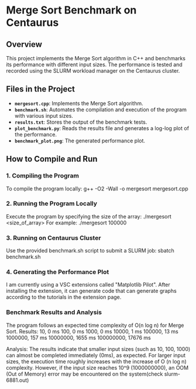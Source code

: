 # Merge Sort Benchmark on Centaurus

## Overview
This project implements the Merge Sort algorithm in C++ and benchmarks its performance with different input sizes. The performance is tested and recorded using the SLURM workload manager on the Centaurus cluster.

## Files in the Project

- **`mergesort.cpp`**: Implements the Merge Sort algorithm.
- **`benchmark.sh`**: Automates the compilation and execution of the program with various input sizes.
- **`results.txt`**: Stores the output of the benchmark tests.
- **`plot_benchmark.py`**: Reads the results file and generates a log-log plot of the performance.
- **`benchmark_plot.png`**: The generated performance plot.

## How to Compile and Run

### 1. Compiling the Program
To compile the program locally:
g++ -O2 -Wall -o mergesort mergesort.cpp

### 2. Running the Program Locally
Execute the program by specifying the size of the array:
./mergesort <size_of_array>
For example: 
./mergesort 100000

### 3. Running on Centaurus Cluster
Use the provided benchmark.sh script to submit a SLURM job:
sbatch benchmark.sh

### 4. Generating the Performance Plot
I am currently using a VSC extensions called "Matplotlib Pilot". After installing the extension, it can generate code that can generate graphs according to the tutorials in the extension page.

### Benchmark Results and Analysis
The program follows an expected time complexity of O(n log n) for Merge Sort.
Results:
10, 0 ms
100, 0 ms
1000, 0 ms
10000, 1 ms
100000, 13 ms
1000000, 157 ms
10000000, 1655 ms
100000000, 17676 ms

Analysis: The results indicate that smaller input sizes (such as 10, 100, 1000) can almost be completed immediately (0ms), as expected. For larger input sizes, the execution time roughly increases with the increase of O (n log n) complexity.
However, if the input size reaches 10^9 (1000000000), an OOM (Out of Memory) error may be encountered on the system(check slurm-6881.out)


